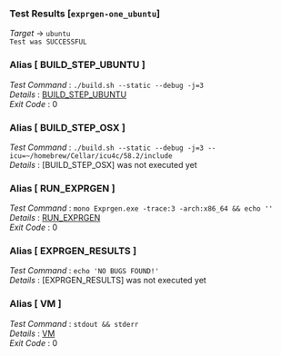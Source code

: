 ### Test Results [`exprgen-one_ubuntu`]   
*Target* -> `ubuntu`   
`Test was SUCCESSFUL`

### Alias [ BUILD_STEP_UBUNTU ]   
*Test Command* : `./build.sh --static --debug -j=3`   
*Details*      : [BUILD_STEP_UBUNTU](https://github.com/CCRobot/TestResults/blob/20180127T195747exprgen-one_ubuntu/BUILD_STEP_UBUNTU_0.md)   
*Exit Code*    : 0   

   
### Alias [ BUILD_STEP_OSX ]   
*Test Command* : `./build.sh --static --debug -j=3 --icu=~/homebrew/Cellar/icu4c/58.2/include`   
*Details*      : [BUILD_STEP_OSX] was not executed yet   

   
### Alias [ RUN_EXPRGEN ]   
*Test Command* : `mono Exprgen.exe -trace:3 -arch:x86_64 && echo ''`   
*Details*      : [RUN_EXPRGEN](https://github.com/CCRobot/TestResults/blob/20180127T195747exprgen-one_ubuntu/RUN_EXPRGEN_4.md)   
*Exit Code*    : 0   

   
### Alias [ EXPRGEN_RESULTS ]   
*Test Command* : `echo 'NO BUGS FOUND!'`   
*Details*      : [EXPRGEN_RESULTS] was not executed yet   

   
### Alias [ VM ]   
*Test Command* : `stdout && stderr`   
*Details*      : [VM](https://github.com/CCRobot/TestResults/blob/20180127T195747exprgen-one_ubuntu/VM_12.md)   
*Exit Code*    : 0   

   
